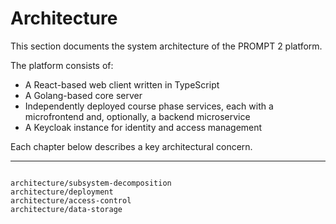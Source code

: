 
# Architecture

This section documents the system architecture of the PROMPT 2 platform.

The platform consists of:

* A React-based web client written in TypeScript
* A Golang-based core server
* Independently deployed course phase services, each with a microfrontend and, optionally, a backend microservice
* A Keycloak instance for identity and access management

Each chapter below describes a key architectural concern.

---


```{toctree}

architecture/subsystem-decomposition
architecture/deployment
architecture/access-control
architecture/data-storage
```


